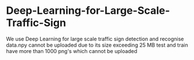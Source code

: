 # Deep-Learning-for-Large-Scale-Traffic-Sign
We use Deep Learning for large scale traffic sign detection and recognise
data.npy cannot be uploaded due to its size exceeding 25 MB
test and train have more than 1000 png's which cannot be uploaded
